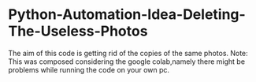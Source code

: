 # Python-Automation-Idea-Deleting-The-Useless-Photos
The aim of this code is getting rid of the copies of the same photos. Note: This was composed considering the google colab,namely there might be problems while running the code on your own pc.
